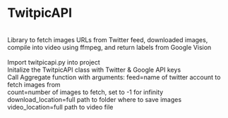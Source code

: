 # TwitpicAPI
<br/>
Library to fetch images URLs from Twitter feed, downloaded images, compile into video using ffmpeg, and return labels from Google Vision
<br/>
<br/>
Import twitpicapi.py into project
<br/>
Initalize the TwitpicAPI class with Twitter & Google API keys
<br/>
Call Aggregate function with arguments: feed=name of twitter account to fetch images from
<br/>
count=number of images to fetch, set to -1 for infinity
<br/>
download_location=full path to folder where to save images
<br/>
video_location=full path to video file
<br/>



